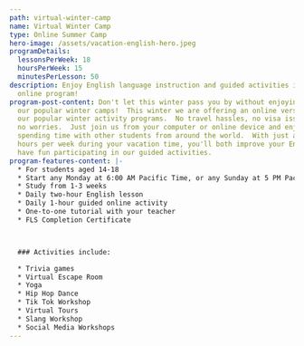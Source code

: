 ```yaml
---
path: virtual-winter-camp
name: Virtual Winter Camp
type: Online Summer Camp
hero-image: /assets/vacation-english-hero.jpeg
programDetails:
  lessonsPerWeek: 18
  hoursPerWeek: 15
  minutesPerLesson: 50
description: Enjoy English language instruction and guided activities in a fun
  online program!
program-post-content: Don't let this winter pass you by without enjoying one of
  our popular winter camps!  This winter we are offering an online version of
  our popular winter activity programs.  No travel hassles, no visa issues, and
  no worries.  Just join us from your computer or online device and enjoy
  spending time with other students from around the world.  With just a few
  hours per week during your vacation time, you'll both improve your English and
  have fun participating in our guided activities.
program-features-content: |-
  * For students aged 14-18
  * Start any Monday at 6:00 AM Pacific Time, or any Sunday at 5 PM Pacific Time
  * Study from 1-3 weeks
  * Daily two-hour English lesson
  * Daily 1-hour guided online activity
  * One-to-one tutorial with your teacher
  * FLS Completion Certificate



  ### Activities include:

  * Trivia games
  * Virtual Escape Room
  * Yoga
  * Hip Hop Dance
  * Tik Tok Workshop
  * Virtual Tours
  * Slang Workshop
  * Social Media Workshops
---
```

